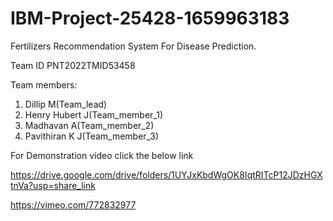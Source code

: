# IBM-Project-25428-1659963183
Fertilizers Recommendation System For Disease Prediction.

Team ID PNT2022TMID53458

Team members:
  1. Dillip M(Team_lead)
  2. Henry Hubert J(Team_member_1)
  3. Madhavan A(Team_member_2)
  4. Pavithiran K J(Team_member_3)


For Demonstration video click the below link

https://drive.google.com/drive/folders/1UYJxKbdWgOK8IqtRITcP12JDzHGXtnVa?usp=share_link

https://vimeo.com/772832977
